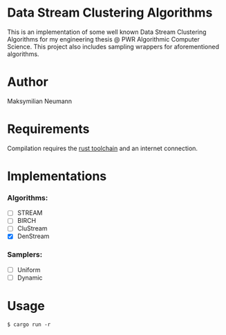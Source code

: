 # Data Stream Clustering Algorithms

This is an implementation of some well known Data Stream Clustering Algorithms for my engineering thesis @ PWR Algorithmic Computer Science. This project also includes sampling wrappers for aforementioned algorithms.

# Author

Maksymilian Neumann

# Requirements

Compilation requires the [rust toolchain](https://www.rust-lang.org/tools/install) and an internet connection.

# Implementations

### Algorithms:

- [ ] STREAM
- [ ] BIRCH
- [ ] CluStream
- [x] DenStream

### Samplers:

- [ ] Uniform
- [ ] Dynamic

# Usage

````
$ cargo run -r
````
